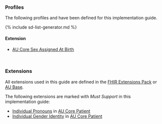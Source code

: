 ### Profiles

The following profiles and have been defined for this implementation guide.

<!-- ================================================ -->
<!--  use this line to include an autogenerated list of all profiles and highlight new ones using the input/data/new_stuff.yml list.  Remove it if you would like to hand generate it -->

{% include sd-list-generator.md %}
<!-- ================================================ -->

#### Extension
* [AU Core Sex Assigned At Birth](StructureDefinition-au-core-rsg-sexassignedab.html)

<br />

### Extensions

All extensions used in this guide are defined in the [FHIR Extensions Pack](http://hl7.org/fhir/extensions/ImplementationGuide/hl7.fhir.uv.extensions) or [AU Base](http://build.fhir.org/ig/hl7au/au-fhir-base/profiles-and-extensions.html#extensions).

The following extensions are marked with *Must Support* in this implementation guide:
* [Individual Pronouns](http://hl7.org/fhir/StructureDefinition/individual-pronouns) in [AU Core Patient](StructureDefinition-au-core-patient.html)
* [Individual Gender Identity](http://hl7.org/fhir/StructureDefinition/individual-genderIdentity) in [AU Core Patient](StructureDefinition-au-core-patient.html)


